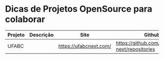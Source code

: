 # Dicas de Projetos OpenSource para colaborar

|Projeto |Descrição   |Site                   | Github                                         |
|--------|------------|-----------------------|------------------------------------------------|
|UFABC   |            |https://ufabcnext.com/ | https://github.com/orgs/ufabc-next/repositories|
